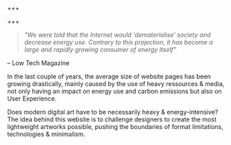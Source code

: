 +++

+++
> _"We were told that the Internet would 'dematerialise' society and decrease energy use. Contrary to this projection, it has become a large and rapidly growing consumer of energy itself"_

– Low Tech Magazine

In the last couple of years, the average size of website pages has been growing drastically, mainly caused by the use of heavy ressources & media, not only having an impact on energy use and carbon emissions but also on User Experience.

Does modern digital art have to be necessarily heavy & energy-intensive? The idea behind this website is to challenge designers to create the most lightweight artworks possible, pushing the boundaries of format limitations, technologies & minimalism.